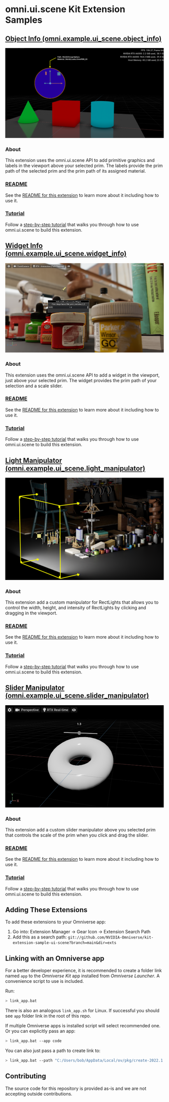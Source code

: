 # omni.ui.scene Kit Extension Samples

## [Object Info (omni.example.ui_scene.object_info)](exts/omni.example.ui_scene.object_info)

[![Object Info](exts/omni.example.ui_scene.object_info/data/preview.png)](exts/omni.example.ui_scene.object_info)

### About
This extension uses the omni.ui.scene API to add primitive graphics and labels in the viewport above your selected prim. The labels provide the prim path of the selected prim and the prim path of its assigned material.

### [README](exts/omni.example.ui_scene.object_info)
See the [README for this extension](exts/omni.example.ui_scene.object_info) to learn more about it including how to use it.

### [Tutorial](exts/omni.example.ui_scene.object_info/Tutorial/object_info.tutorial.md)
Follow a [step-by-step tutorial](exts/omni.example.ui_scene.object_info/Tutorial/object_info.tutorial.md) that walks you through how to use omni.ui.scene to build this extension.

## [Widget Info (omni.example.ui_scene.widget_info)](exts/omni.example.ui_scene.object_info)

[![Widget Info](exts/omni.example.ui_scene.widget_info/data/preview.png)](exts/omni.example.ui_scene.widget_info)

### About
This extension uses the omni.ui.scene API to add a widget in the viewport, just above your selected prim. The widget provides the prim path of your selection and a scale slider.

### [README](exts/omni.example.ui_scene.widget_info)
See the [README for this extension](exts/omni.example.ui_scene.widget_info) to learn more about it including how to use it.

### [Tutorial](exts/omni.example.ui_scene.widget_info/Tutorial/object.info.widget.tutorial.md)
Follow a [step-by-step tutorial](exts/omni.example.ui_scene.widget_info/Tutorial/object.info.widget.tutorial.md) that walks you through how to use omni.ui.scene to build this extension.

## [Light Manipulator (omni.example.ui_scene.light_manipulator)](exts/omni.example.ui_scene.light_manipulator)

[![Light Manipulator](exts/omni.example.ui_scene.light_manipulator/data/preview.png)](exts/omni.example.ui_scene.light_manipulator)

### About
This extension add a custom manipulator for RectLights that allows you to control the width, height, and intensity of RectLights by clicking and dragging in the viewport.

### [README](exts/omni.example.ui_scene.light_manipulator)
See the [README for this extension](exts/omni.example.ui_scene.light_manipulator) to learn more about it including how to use it.

### [Tutorial](exts/omni.example.ui_scene.light_manipulator/tutorial/tutorial.md)
Follow a [step-by-step tutorial](exts/omni.example.ui_scene.light_manipulator/tutorial/tutorial.md) that walks you through how to use omni.ui.scene to build this extension.

## [Slider Manipulator (omni.example.ui_scene.slider_manipulator)](exts/omni.example.ui_scene.slider_manipulator)

[![Light Manipulator](exts/omni.example.ui_scene.slider_manipulator/data/preview.png)](exts/omni.example.ui_scene.slider_manipulator)

### About
This extension add a custom slider manipulator above you selected prim that controls the scale of the prim when you click and drag the slider.

### [README](exts/omni.example.ui_scene.slider_manipulator)
See the [README for this extension](exts/omni.example.ui_scene.slider_manipulator) to learn more about it including how to use it.

### [Tutorial](exts/omni.example.ui_scene.slider_manipulator/Tutorial/slider_Manipulator_Tutorial.md)
Follow a [step-by-step tutorial](exts/omni.example.ui_scene.slider_manipulator/Tutorial/slider_Manipulator_Tutorial.md) that walks you through how to use omni.ui.scene to build this extension.

## Adding These Extensions

To add these extensions to your Omniverse app:
1. Go into: Extension Manager -> Gear Icon -> Extension Search Path
2. Add this as a search path: `git://github.com/NVIDIA-Omniverse/kit-extension-sample-ui-scene?branch=main&dir=exts`

## Linking with an Omniverse app

For a better developer experience, it is recommended to create a folder link named `app` to the *Omniverse Kit* app installed from *Omniverse Launcher*. A convenience script to use is included.

Run:

```bash
> link_app.bat
```

There is also an analogous `link_app.sh` for Linux. If successful you should see `app` folder link in the root of this repo.

If multiple Omniverse apps is installed script will select recommended one. Or you can explicitly pass an app:

```bash
> link_app.bat --app code
```

You can also just pass a path to create link to:

```bash
> link_app.bat --path "C:/Users/bob/AppData/Local/ov/pkg/create-2022.1.3"
```

## Contributing
The source code for this repository is provided as-is and we are not accepting outside contributions.
